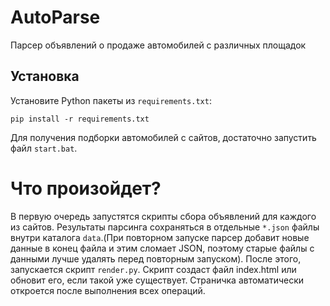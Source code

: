 # AutoParse
Парсер объявлений о продаже автомобилей с различных площадок
## Установка

Установите Python пакеты из `requirements.txt`:

```
pip install -r requirements.txt
```

Для получения подборки автомобилей с сайтов, достаточно запустить файл `start.bat`.

# Что произойдет?
В первую очередь запустятся скрипты сбора объявлений для каждого из сайтов.
Результаты парсинга сохраняться в отдельные `*.json` файлы внутри каталога `data`.(При повторном запуске парсер добавит новые данные в конец файла и этим сломает JSON, поэтому старые файлы с данными лучше удалять перед повторным запуском).
После этого, запускается скрипт `render.py`. Скрипт создаст файл index.html или обновит его, если такой уже существует.
Страничка автоматически откроется после выполнения всех операций.



